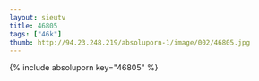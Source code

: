 ```yaml
--- 
layout: sieutv
title: 46805
tags: ["46k"]
thumb: http://94.23.248.219/absoluporn-1/image/002/46805.jpg
---
```

{% include absoluporn key="46805" %} 
